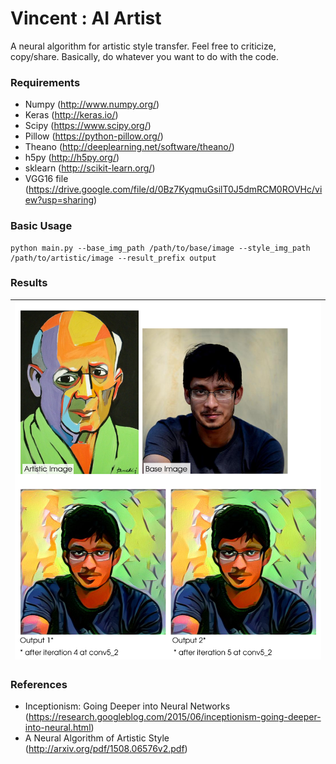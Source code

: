 # Vincent : AI Artist

A neural algorithm for artistic style transfer. Feel free to criticize, copy/share. Basically, do whatever you want to do with the code.

### Requirements

* Numpy (http://www.numpy.org/)
* Keras (http://keras.io/)
* Scipy  (https://www.scipy.org/)
* Pillow (https://python-pillow.org/)
* Theano (http://deeplearning.net/software/theano/)
* h5py (http://h5py.org/)
* sklearn (http://scikit-learn.org/)
* VGG16 file (https://drive.google.com/file/d/0Bz7KyqmuGsilT0J5dmRCM0ROVHc/view?usp=sharing)

### Basic Usage

```
python main.py --base_img_path /path/to/base/image --style_img_path /path/to/artistic/image --result_prefix output
```

### Results

|![result_00](img/donelli/output.png)|
|-------------------------------|

### References

* Inceptionism: Going Deeper into Neural Networks (https://research.googleblog.com/2015/06/inceptionism-going-deeper-into-neural.html)
* A Neural Algorithm of Artistic Style (http://arxiv.org/pdf/1508.06576v2.pdf)
